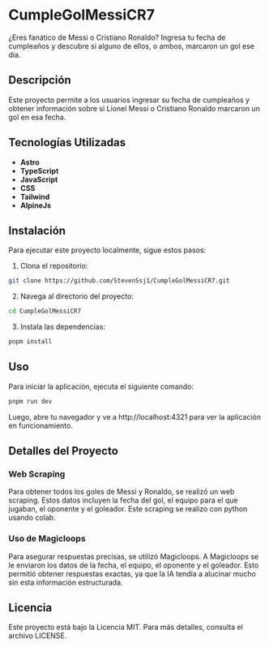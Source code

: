 # CumpleGolMessiCR7

¿Eres fanático de Messi o Cristiano Ronaldo? Ingresa tu fecha de cumpleaños y descubre si alguno de ellos, o ambos, marcaron un gol ese día.

## Descripción

Este proyecto permite a los usuarios ingresar su fecha de cumpleaños y obtener información sobre si Lionel Messi o Cristiano Ronaldo marcaron un gol en esa fecha. 

## Tecnologías Utilizadas

- **Astro**
- **TypeScript**
- **JavaScript**
- **CSS**
- **Tailwind**
- **AlpineJs**


## Instalación

Para ejecutar este proyecto localmente, sigue estos pasos:

1. Clona el repositorio:
```sh
git clone https://github.com/StevenSsj1/CumpleGolMessiCR7.git
```
2. Navega al directorio del proyecto:
```sh
cd CumpleGolMessiCR7
```
3. Instala las dependencias:
```sh
pnpm install
```
## Uso
Para iniciar la aplicación, ejecuta el siguiente comando:
```sh
pnpm run dev
```
Luego, abre tu navegador y ve a http://localhost:4321 para ver la aplicación en funcionamiento.

## Detalles del Proyecto

### Web Scraping
Para obtener todos los goles de Messi y Ronaldo, se realizó un web scraping. Estos datos incluyen la fecha del gol, el equipo para el que jugaban, el oponente y el goleador. Este scraping se realizo con python usando colab. 

### Uso de Magicloops
Para asegurar respuestas precisas, se utilizó Magicloops. A Magicloops se le enviaron los datos de la fecha, el equipo, el oponente y el goleador. Esto permitió obtener respuestas exactas, ya que la IA tendía a alucinar mucho sin esta información estructurada.

## Licencia
Este proyecto está bajo la Licencia MIT. Para más detalles, consulta el archivo LICENSE.